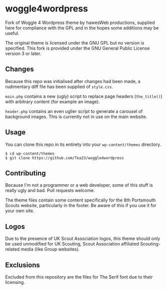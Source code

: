 # woggle4wordpress
Fork of Woggle 4 Wordpress theme by hawesWeb productions, supplied here for compliance with the GPL and in the hopes some additions may be useful.

The original theme is licensed under the GNU GPL but no version is specified. This fork is provided under the GNU General Public License version 3 or later.

## Changes
Because this repo was initialised after changes had been made, a rudimentary diff file has been supplied of `style.css`.

`main.php` contains a new (ugly) script to replace page headers (`the_title()`) with arbitrary content (for example an image).

`header.php` contains an even uglier script to generate a carousel of background images. This is currently not in use on the main website.

## Usage
You can clone this repo in its entirety into your `wp-content/themes` directory.

```
$ cd wp-content/themes
$ git clone https://github.com/Tea23/woggle4wordpress
```

## Contributing
Because I'm not a programmer or a web developer, some of this stuff is really ugly and bad. Pull requests welcome.

The theme files contain some content specifically for the 8th Portsmouth Scouts website, particularly in the footer. Be aware of this if you use it for your own site.

## Logos
Due to the presence of UK Scout Association logos, this theme should only be used unmodified for UK Scouting, Scout Association affiliated Scouting-related media (like Group websites).

## Exclusions
Excluded from this repository are the files for The Serif font due to their licensing.

